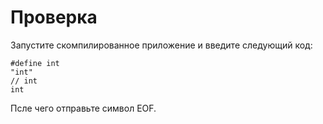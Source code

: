 # Проверка
Запустите скомпилированное приложение и введите следующий код:

>
```
#define int
"int"
// int
int
```

Псле чего отправьте символ EOF.

